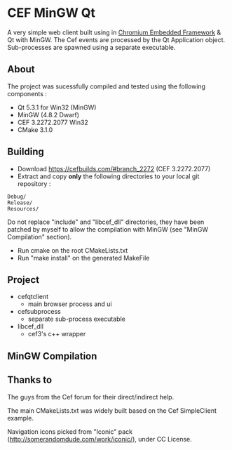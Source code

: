 CEF MinGW Qt
===================

A very simple web client built using in [Chromium Embedded
Framework](https://bitbucket.org/chromiumembedded/cef) & Qt with MinGW.
The Cef events are processed by the Qt Application object. Sub-processes are spawned using a separate executable.

About
-----

The project was sucessfully compiled and tested using the following components :
- Qt 5.3.1 for Win32 (MinGW)
- MinGW (4.8.2 Dwarf)
- CEF 3.2272.2077 Win32
- CMake 3.1.0

Building
-----

* Download https://cefbuilds.com/#branch_2272 (CEF 3.2272.2077)
* Extract and copy **only** the following directories to your local git repository :

```
Debug/
Release/
Resources/
```

Do not replace "include" and "libcef_dll" directories, they have been patched by myself to allow the compilation with MinGW (see "MinGW Compilation" section).

* Run cmake on the root CMakeLists.txt
* Run "make install" on the generated MakeFile

Project
-----

* cefqtclient
    - main browser process and ui
* cefsubprocess
    - separate sub-process executable
* libcef_dll
    - cef3's c++ wrapper

MinGW Compilation
-----



Thanks to
-----

The guys from the Cef forum for their direct/indirect help.

The main CMakeLists.txt was widely built based on the Cef SimpleClient example.

Navigation icons picked from "Iconic" pack (http://somerandomdude.com/work/iconic/), under CC License.